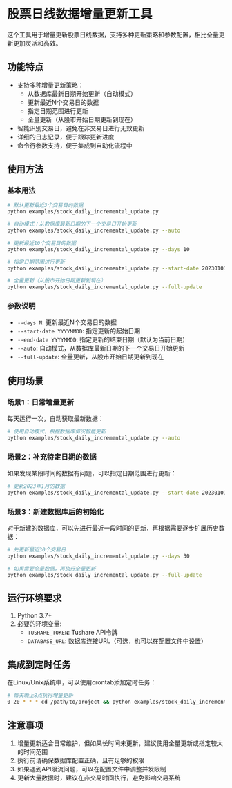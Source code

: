 # 股票日线数据增量更新工具

这个工具用于增量更新股票日线数据，支持多种更新策略和参数配置，相比全量更新更加灵活和高效。

## 功能特点

- 支持多种增量更新策略：
  - 从数据库最新日期开始更新（自动模式）
  - 更新最近N个交易日的数据
  - 指定日期范围进行更新
  - 全量更新（从股市开始日期更新到现在）
- 智能识别交易日，避免在非交易日进行无效更新
- 详细的日志记录，便于跟踪更新进度
- 命令行参数支持，便于集成到自动化流程中

## 使用方法

### 基本用法

```bash
# 默认更新最近3个交易日的数据
python examples/stock_daily_incremental_update.py

# 自动模式：从数据库最新日期的下一个交易日开始更新
python examples/stock_daily_incremental_update.py --auto

# 更新最近10个交易日的数据
python examples/stock_daily_incremental_update.py --days 10

# 指定日期范围进行更新
python examples/stock_daily_incremental_update.py --start-date 20230101 --end-date 20230131

# 全量更新（从股市开始日期更新到现在）
python examples/stock_daily_incremental_update.py --full-update
```

### 参数说明

- `--days N`: 更新最近N个交易日的数据
- `--start-date YYYYMMDD`: 指定更新的起始日期
- `--end-date YYYYMMDD`: 指定更新的结束日期（默认为当前日期）
- `--auto`: 自动模式，从数据库最新日期的下一个交易日开始更新
- `--full-update`: 全量更新，从股市开始日期更新到现在

## 使用场景

### 场景1：日常增量更新

每天运行一次，自动获取最新数据：

```bash
# 使用自动模式，根据数据库情况智能更新
python examples/stock_daily_incremental_update.py --auto
```

### 场景2：补充特定日期的数据

如果发现某段时间的数据有问题，可以指定日期范围进行更新：

```bash
# 更新2023年1月的数据
python examples/stock_daily_incremental_update.py --start-date 20230101 --end-date 20230131
```

### 场景3：新建数据库后的初始化

对于新建的数据库，可以先进行最近一段时间的更新，再根据需要逐步扩展历史数据：

```bash
# 先更新最近30个交易日
python examples/stock_daily_incremental_update.py --days 30

# 如果需要全量数据，再执行全量更新
python examples/stock_daily_incremental_update.py --full-update
```

## 运行环境要求

1. Python 3.7+
2. 必要的环境变量:
   - `TUSHARE_TOKEN`: Tushare API令牌
   - `DATABASE_URL`: 数据库连接URL（可选，也可以在配置文件中设置）

## 集成到定时任务

在Linux/Unix系统中，可以使用crontab添加定时任务：

```bash
# 每天晚上8点执行增量更新
0 20 * * * cd /path/to/project && python examples/stock_daily_incremental_update.py --auto >> /path/to/logs/update.log 2>&1
```

## 注意事项

1. 增量更新适合日常维护，但如果长时间未更新，建议使用全量更新或指定较大的时间范围
2. 执行前请确保数据库配置正确，且有足够的权限
3. 如果遇到API限流问题，可以在配置文件中调整并发限制
4. 更新大量数据时，建议在非交易时间执行，避免影响交易系统 